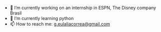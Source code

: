 - 🔭 I’m currently working on an internship in ESPN, The Disney company Brasil 
- 🌱 I’m currently learning python 
- 📫 How to reach me: g.eulaliacorrea@gmail.com
